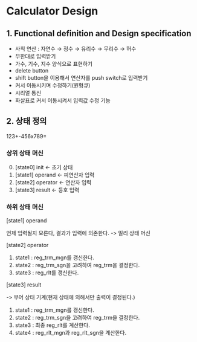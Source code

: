 # Calculator Design

## 1. Functional definition and Design specification

- 사칙 연산 : 자연수 → 정수 → 유리수 → 무리수 → 허수
- 무한대로 입력받기
- 가수, 기수, 지수 양식으로 표현하기
- delete button
- shift button을 이용해서 연산자를 push switch로 입력받기
- 커서 이동시키며 수정하기(원형큐)
- 시리얼 통신
- 화살표로 커서 이동시켜서 입력값 수정 기능

## 2. 상태 정의

123+-456x789=

### 상위 상태 머신

0. [state0] init <- 초기 상태
1. [state1] operand <- 피연산자 입력
2. [state2] operator <- 연산자 입력
3. [state3] result <- 등호 입력

### 하위 상태 머신

[state1] operand

언제 입력될지 모른다, 결과가 입력에 의존한다. -> 밀리 상태 머신

[state2] operator

1. state1 : reg_trm_mgn를 갱신한다.
2. state2 : reg_trm_sgn을 고려하여 reg_trm을 결정한다.
3. state3 : reg_rlt를 갱신한다.

[state3] result

-> 무어 상태 기계(현재 상태에 의해서만 출력이 결정된다.)

1. state1 : reg_trm_mgn를 갱신한다.
2. state2 : reg_trm_sgn을 고려하여 reg_trm을 결정한다.
3. state3 : 최종 reg_rlt를 계산한다.
4. state4 : reg_rlt_mgn과 reg_rlt_sgn을 계산한다.
